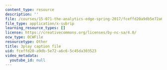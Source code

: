 ```yaml
---
content_type: resource
description: ''
file: /courses/15-071-the-analytics-edge-spring-2017/fceffd20a9db5e72a6c65c45da303523_JcKvI821H0c.vtt
file_type: application/x-subrip
learning_resource_types: []
license: https://creativecommons.org/licenses/by-nc-sa/4.0/
ocw_type: OCWFile
resourcetype: Other
title: 3play caption file
uid: fceffd20-a9db-5e72-a6c6-5c45da303523
video_metadata:
  youtube_id: null
---
```

